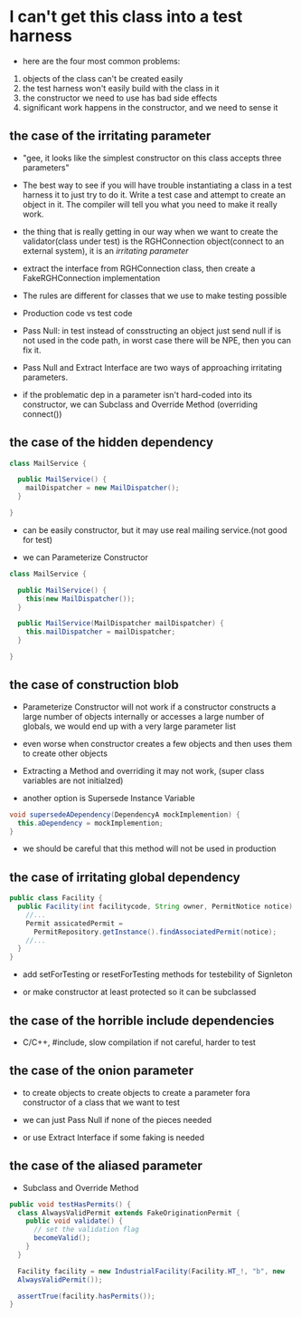 # I can't get this class into a test harness

- here are the four most common problems:

1. objects of the class can't be created easily
2. the test harness won't easily build with the class in it
3. the constructor we need to use has bad side effects
4. significant work happens in the constructor, and we need to sense it

## the case of the irritating parameter

- "gee, it looks like the simplest constructor on this class accepts three parameters"

* The best way to see if you will have trouble instantiating a class in a test
  harness it to just try to do it. Write a test case and attempt to create an
  object in it. The compiler will tell you what you need to make it really work.

- the thing that is really getting in our way when we want to create the
  validator(class under test) is the RGHConnection object(connect to an external
  system), it is an *irritating parameter*

- extract the interface from RGHConnection class, then create a FakeRGHConnection implementation

- The rules are different for classes that we use to make testing possible

- Production code vs test code

- Pass Null: in test instead of consstructing an object just send null if is not
  used in the code path, in worst case there will be NPE, then you can fix it.

- Pass Null and Extract Interface are two ways of approaching irritating parameters.

- if the problematic dep in a parameter isn't hard-coded into its constructor,
  we can Subclass and Override Method (overriding connect())

## the case of the hidden dependency

```java
class MailService {

  public MailService() {
    mailDispatcher = new MailDispatcher();
  }

}
```

- can be easily constructor, but it may use real mailing service.(not good for test)

- we can Parameterize Constructor

```java
class MailService {

  public MailService() {
    this(new MailDispatcher());
  }

  public MailService(MailDispatcher mailDispatcher) {
    this.mailDispatcher = mailDispatcher;
  }

}
```

## the case of construction blob

- Parameterize Constructor will not work if a constructor constructs a large
  number of objects internally or accesses a large number of globals, we would
  end up with a very large parameter list

- even worse when constructor creates a few objects and then uses them to create other objects

- Extracting a Method and overriding it may not work, (super class variables are not initialzed)

- another option is Supersede Instance Variable

```java
void supersedeADependency(DependencyA mockImplemention) {
  this.aDependency = mockImplemention;
}
```

- we should be careful that this method will not be used in production

## the case of irritating global dependency

```java
public class Facility {
  public Facility(int facilitycode, String owner, PermitNotice notice) {
    //...
    Permit assicatedPermit =
      PermitRepository.getInstance().findAssociatedPermit(notice);
    //...
  }
}
```

- add setForTesting or resetForTesting methods for testebility of Signleton

- or make constructor at least protected so it can be subclassed

## the case of the horrible include dependencies

- C/C++, #include, slow compilation if not careful, harder to test

## the case of the onion parameter

- to create objects to create objects to create a parameter fora constructor of a class that we want to test

- we can just Pass Null if none of the pieces needed

- or use Extract Interface if some faking is needed

## the case of the aliased parameter

- Subclass and Override Method

```java
public void testHasPermits() {
  class AlwaysValidPermit extends FakeOriginationPermit {
    public void validate() {
      // set the validation flag
      becomeValid();
    }
  }

  Facility facility = new IndustrialFacility(Facility.HT_!, "b", new
  AlwaysValidPermit());

  assertTrue(facility.hasPermits());
}
```
